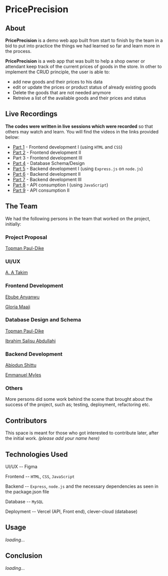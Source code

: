# PricePrecision

## About
**PricePrecision** is a demo web app built from start to finish by the team in a bid to put into practice the things we had learned so far and learn more in the process.

**PricePrecision** is a web app that was built to help a shop owner or attendant keep track of the current prices of goods in the store.
In other to implement the CRUD principle, the user is able to:
- add new goods and their prices to his data
- edit or update the prices or product status of already existing goods
- Delete the goods that are not needed anymore
- Retreive a list of the available goods and their prices and status

## Live Recordings
**The codes were written in live sessions which were recorded** so that others may watch and learn. You will find the videos in the links provided below:
- [Part 1](https://youtu.be/2dm6MhWy9OY) - Frontend development I (using `HTML` and `CSS`)
- [Part 2](https://youtu.be/kFZSqpePHNE) - Frontend development II
- Part 3 - Frontend development III
- [Part 4](https://youtu.be/KMhWEpuoN7c) - Database Schema/Design
- [Part 5](https://youtu.be/UUR3W0BaOx4) - Backend development I (using `Express.js` on `node.js`)
- [Part 6](https://youtu.be/7XOki7YUmeM) - Backend development II
- [Part 7](https://youtu.be/ItvzH8AJ3pw) - Backend development III
- [Part 8](https://youtu.be/ommXwwlGBU0) - API consumption I (using `JavaScript`)
- [Part 9](https://youtu.be/3y7p7EPm67g) - API consumption II

## The Team
We had the following persons in the team that worked on the project, initially:
### Project Proposal
[Topman Paul-Dike](https://github.com/tpauldike)

### UI/UX
[A. A Takim](https://github.com/AtuAchuTakim)

### Frontend Development
[Ebube Anyanwu](https://github.com/chiefEbube)

[Gloria Maaji](https://github.com/GDesigns49)

### Database Design and Schema
[Topman Paul-Dike](https://github.com/tpauldike)

[Ibrahim Salisu Abdullahi](https://github.com/ohara19)

### Backend Development
[Abiodun Shittu](https://github.com/Abiodun-Shittu)

[Emmanuel Myles](https://github.com/Myles2005)

### Others
More persons did some work behind the scene that brought about the success of the project, such as; testing, deployment, refactoring etc.

## Contributors
This space is meant for those who got interested to contribute later, after the initial work. *(please add your name here)*

## Technologies Used
UI/UX      -- Figma

Frontend   -- `HTML`, `CSS`, `JavaScript`

Backend    -- `Express`, `node.js` and the necessary dependencies as seen in the package.json file

Database   -- `MySQL`

Deployment -- Vercel (API, Front end), clever-cloud (database)

## Usage
*loading...*

## Conclusion
*loading...*

